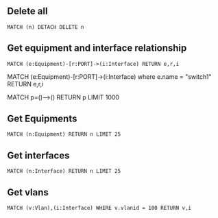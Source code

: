 ## Delete all
```
MATCH (n) DETACH DELETE n
```

## Get equipment and interface relationship
```
MATCH (e:Equipment)-[r:PORT]->(i:Interface) RETURN e,r,i
```

MATCH (e:Equipment)-[r:PORT]->(i:Interface) where e.name = "switch1" RETURN e,r,i

MATCH p=()-->() RETURN p LIMIT 1000

## Get Equipments
```
MATCH (n:Equipment) RETURN n LIMIT 25
```

## Get interfaces
```
MATCH (n:Interface) RETURN n LIMIT 25
```

## Get vlans
```
MATCH (v:Vlan),(i:Interface) WHERE v.vlanid = 100 RETURN v,i
```
